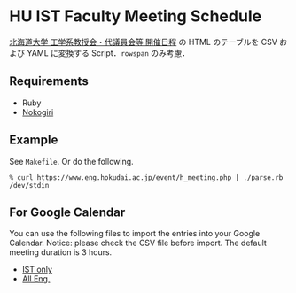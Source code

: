 # HU IST Faculty Meeting Schedule #

[北海道大学 工学系教授会・代議員会等
開催日程](https://www.eng.hokudai.ac.jp/event/h_meeting.php)
の HTML のテーブルを CSV および YAML に変換する Script．`rowspan` のみ考慮．

## Requirements ##

- Ruby
- [Nokogiri](https://nokogiri.org/)

## Example ##

See `Makefile`. Or do the following.

~~~~
% curl https://www.eng.hokudai.ac.jp/event/h_meeting.php | ./parse.rb /dev/stdin
~~~~

## For Google Calendar ##

You can use the following files to import the entries into your Google
Calendar. Notice: please check the CSV file before import. The default
meeting duration is 3 hours.

- [IST only](meetings_ist_google_calendar.csv)
- [All Eng.](meetings_google_calendar.csv)
